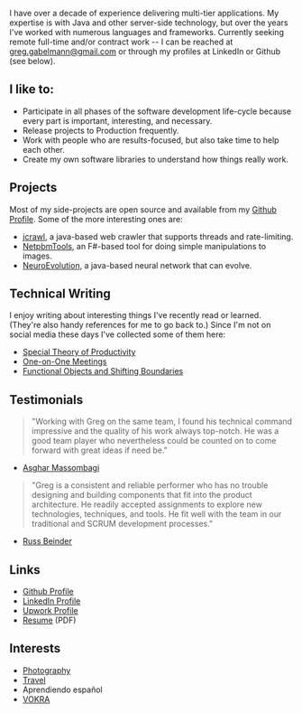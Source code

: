 I have over a decade of experience delivering multi-tier applications. My expertise is with Java and other server-side technology, but over the years I've worked with numerous languages and frameworks. Currently seeking remote full-time and/or contract work -- I can be reached at greg.gabelmann@gmail.com or through my profiles at LinkedIn or Github (see below).

## I like to:

* Participate in all phases of the software development life-cycle because every part is important, interesting, and necessary.
* Release projects to Production frequently.
* Work with people who are results-focused, but also take time to help each other.
* Create my own software libraries to understand how things really work.

## Projects

Most of my side-projects are open source and available from my [Github Profile](https://github.com/ggabelmann/). Some of the more interesting ones are:

* [jcrawl](https://github.com/ggabelmann/jcrawl), a java-based web crawler that supports threads and rate-limiting.
* [NetpbmTools](https://github.com/ggabelmann/NetpbmTools), an F#-based tool for doing simple manipulations to images.
* [NeuroEvolution](https://github.com/ggabelmann/NeuroEvolution), a java-based neural network that can evolve.

## Technical Writing

I enjoy writing about interesting things I've recently read or learned. (They're also handy references for me to go back to.) Since I'm not on social media these days I've collected some of them here:

* [Special Theory of Productivity](productivity.md)
* [One-on-One Meetings](one-on-ones.md)
* [Functional Objects and Shifting Boundaries](values.md)

## Testimonials

> "Working with Greg on the same team, I found his technical command impressive and the quality of his work always top-notch. He was a good team player who nevertheless could be counted on to come forward with great ideas if need be."
* [Asghar Massombagi](https://www.linkedin.com/in/asgharmassombagi/)

> "Greg is a consistent and reliable performer who has no trouble designing and building components that fit into the product architecture. He readily accepted assignments to explore new technologies, techniques, and tools. He fit well with the team in our traditional and SCRUM development processes."
* [Russ Beinder](https://www.linkedin.com/in/beinder/)

## Links

* [Github Profile](https://github.com/ggabelmann/)
* [LinkedIn Profile](https://linkedin.com/in/greg-gabelmann-1878574)
* [Upwork Profile](https://www.upwork.com/o/profiles/users/_~0181d482db59095389/)
* [Resume](greg_gabelmann_resume.pdf) (PDF)

## Interests

* [Photography](https://s3.amazonaws.com/ggabelmann/portfolio/index.html)
* [Travel](https://s3.amazonaws.com/ggabelmann/travel/index.html)
* Aprendiendo español
* [VOKRA](http://www.orphankittenrescue.com/)
